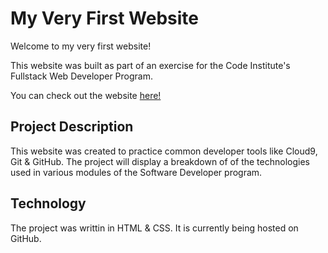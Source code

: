 # My Very First Website

Welcome to my very first website!

This website was built as part of an exercise for the Code Institute's Fullstack Web Developer Program.

You can check out the website [here!](https://efred14.github.io/my-first-website/ "website")

## Project Description

This website was created to practice common developer tools like Cloud9, Git & GitHub.
The project will display a breakdown of of the technologies used in various modules of the Software Developer program. 

## Technology

The project was writtin in HTML & CSS. It is currently being hosted on GitHub.
